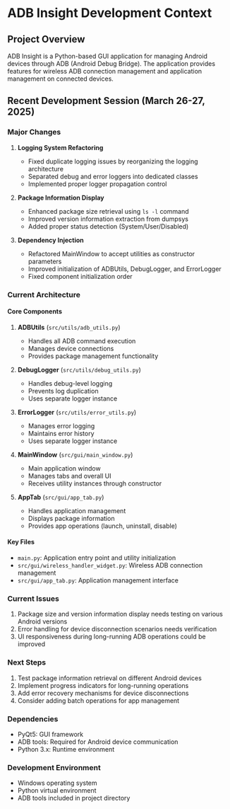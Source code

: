 # ADB Insight Development Context

## Project Overview
ADB Insight is a Python-based GUI application for managing Android devices through ADB (Android Debug Bridge). The application provides features for wireless ADB connection management and application management on connected devices.

## Recent Development Session (March 26-27, 2025)

### Major Changes

1. **Logging System Refactoring**
   - Fixed duplicate logging issues by reorganizing the logging architecture
   - Separated debug and error loggers into dedicated classes
   - Implemented proper logger propagation control

2. **Package Information Display**
   - Enhanced package size retrieval using `ls -l` command
   - Improved version information extraction from dumpsys
   - Added proper status detection (System/User/Disabled)

3. **Dependency Injection**
   - Refactored MainWindow to accept utilities as constructor parameters
   - Improved initialization of ADBUtils, DebugLogger, and ErrorLogger
   - Fixed component initialization order

### Current Architecture

#### Core Components
1. **ADBUtils** (`src/utils/adb_utils.py`)
   - Handles all ADB command execution
   - Manages device connections
   - Provides package management functionality

2. **DebugLogger** (`src/utils/debug_utils.py`)
   - Handles debug-level logging
   - Prevents log duplication
   - Uses separate logger instance

3. **ErrorLogger** (`src/utils/error_utils.py`)
   - Manages error logging
   - Maintains error history
   - Uses separate logger instance

4. **MainWindow** (`src/gui/main_window.py`)
   - Main application window
   - Manages tabs and overall UI
   - Receives utility instances through constructor

5. **AppTab** (`src/gui/app_tab.py`)
   - Handles application management
   - Displays package information
   - Provides app operations (launch, uninstall, disable)

#### Key Files
- `main.py`: Application entry point and utility initialization
- `src/gui/wireless_handler_widget.py`: Wireless ADB connection management
- `src/gui/app_tab.py`: Application management interface

### Current Issues
1. Package size and version information display needs testing on various Android versions
2. Error handling for device disconnection scenarios needs verification
3. UI responsiveness during long-running ADB operations could be improved

### Next Steps
1. Test package information retrieval on different Android devices
2. Implement progress indicators for long-running operations
3. Add error recovery mechanisms for device disconnections
4. Consider adding batch operations for app management

### Dependencies
- PyQt5: GUI framework
- ADB tools: Required for Android device communication
- Python 3.x: Runtime environment

### Development Environment
- Windows operating system
- Python virtual environment
- ADB tools included in project directory

